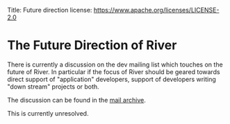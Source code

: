Title: Future direction
license: https://www.apache.org/licenses/LICENSE-2.0

# The Future Direction of River

There is currently a discussion on the dev mailing list which touches on the future of River.  In particular if the focus of River should be geared towards direct support of "application" developers, support of developers writing "down stream" projects or both.

The discussion can be found in the [mail archive](http://mail-archives.apache.org/mod_mbox/river-dev/201012.mbox/%3cAANLkTi=+GrFS0-EJe+UBtkScU8JFYdpvo1EmoPOK2+6z@mail.gmail.com%3e).

This is currently unresolved.
